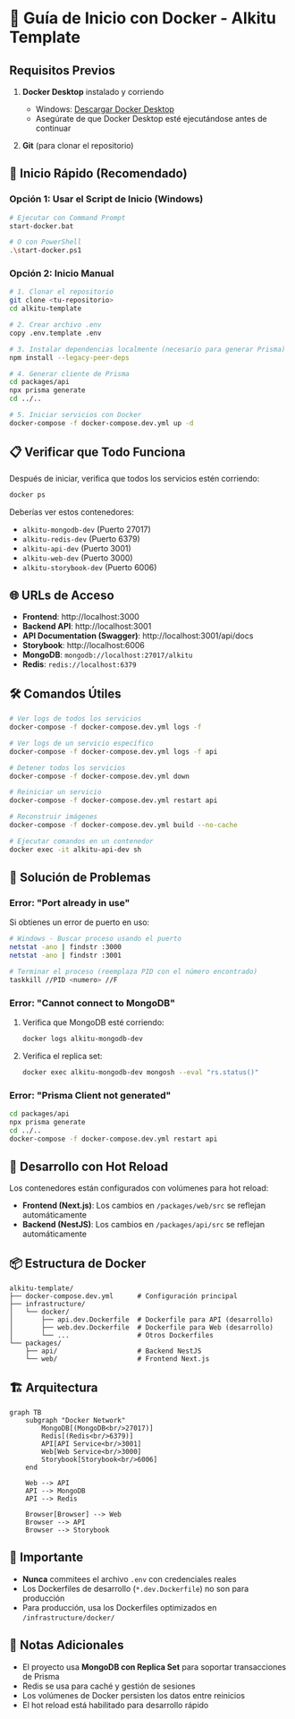 # 🐳 Guía de Inicio con Docker - Alkitu Template

## Requisitos Previos

1. **Docker Desktop** instalado y corriendo
   - Windows: [Descargar Docker Desktop](https://www.docker.com/products/docker-desktop/)
   - Asegúrate de que Docker Desktop esté ejecutándose antes de continuar

2. **Git** (para clonar el repositorio)

## 🚀 Inicio Rápido (Recomendado)

### Opción 1: Usar el Script de Inicio (Windows)

```bash
# Ejecutar con Command Prompt
start-docker.bat

# O con PowerShell
.\start-docker.ps1
```

### Opción 2: Inicio Manual

```bash
# 1. Clonar el repositorio
git clone <tu-repositorio>
cd alkitu-template

# 2. Crear archivo .env
copy .env.template .env

# 3. Instalar dependencias localmente (necesario para generar Prisma)
npm install --legacy-peer-deps

# 4. Generar cliente de Prisma
cd packages/api
npx prisma generate
cd ../..

# 5. Iniciar servicios con Docker
docker-compose -f docker-compose.dev.yml up -d
```

## 📋 Verificar que Todo Funciona

Después de iniciar, verifica que todos los servicios estén corriendo:

```bash
docker ps
```

Deberías ver estos contenedores:
- `alkitu-mongodb-dev` (Puerto 27017)
- `alkitu-redis-dev` (Puerto 6379)
- `alkitu-api-dev` (Puerto 3001)
- `alkitu-web-dev` (Puerto 3000)
- `alkitu-storybook-dev` (Puerto 6006)

## 🌐 URLs de Acceso

- **Frontend**: http://localhost:3000
- **Backend API**: http://localhost:3001
- **API Documentation (Swagger)**: http://localhost:3001/api/docs
- **Storybook**: http://localhost:6006
- **MongoDB**: `mongodb://localhost:27017/alkitu`
- **Redis**: `redis://localhost:6379`

## 🛠️ Comandos Útiles

```bash
# Ver logs de todos los servicios
docker-compose -f docker-compose.dev.yml logs -f

# Ver logs de un servicio específico
docker-compose -f docker-compose.dev.yml logs -f api

# Detener todos los servicios
docker-compose -f docker-compose.dev.yml down

# Reiniciar un servicio
docker-compose -f docker-compose.dev.yml restart api

# Reconstruir imágenes
docker-compose -f docker-compose.dev.yml build --no-cache

# Ejecutar comandos en un contenedor
docker exec -it alkitu-api-dev sh
```

## 🔧 Solución de Problemas

### Error: "Port already in use"

Si obtienes un error de puerto en uso:

```bash
# Windows - Buscar proceso usando el puerto
netstat -ano | findstr :3000
netstat -ano | findstr :3001

# Terminar el proceso (reemplaza PID con el número encontrado)
taskkill //PID <numero> //F
```

### Error: "Cannot connect to MongoDB"

1. Verifica que MongoDB esté corriendo:
   ```bash
   docker logs alkitu-mongodb-dev
   ```

2. Verifica el replica set:
   ```bash
   docker exec alkitu-mongodb-dev mongosh --eval "rs.status()"
   ```

### Error: "Prisma Client not generated"

```bash
cd packages/api
npx prisma generate
cd ../..
docker-compose -f docker-compose.dev.yml restart api
```

## 🔄 Desarrollo con Hot Reload

Los contenedores están configurados con volúmenes para hot reload:

- **Frontend (Next.js)**: Los cambios en `/packages/web/src` se reflejan automáticamente
- **Backend (NestJS)**: Los cambios en `/packages/api/src` se reflejan automáticamente

## 📦 Estructura de Docker

```
alkitu-template/
├── docker-compose.dev.yml      # Configuración principal
├── infrastructure/
│   └── docker/
│       ├── api.dev.Dockerfile  # Dockerfile para API (desarrollo)
│       ├── web.dev.Dockerfile  # Dockerfile para Web (desarrollo)
│       └── ...                 # Otros Dockerfiles
└── packages/
    ├── api/                    # Backend NestJS
    └── web/                    # Frontend Next.js
```

## 🏗️ Arquitectura

```mermaid
graph TB
    subgraph "Docker Network"
        MongoDB[(MongoDB<br/>27017)]
        Redis[(Redis<br/>6379)]
        API[API Service<br/>3001]
        Web[Web Service<br/>3000]
        Storybook[Storybook<br/>6006]
    end
    
    Web --> API
    API --> MongoDB
    API --> Redis
    
    Browser[Browser] --> Web
    Browser --> API
    Browser --> Storybook
```

## 🚨 Importante

- **Nunca** commitees el archivo `.env` con credenciales reales
- Los Dockerfiles de desarrollo (`*.dev.Dockerfile`) no son para producción
- Para producción, usa los Dockerfiles optimizados en `/infrastructure/docker/`

## 📝 Notas Adicionales

- El proyecto usa **MongoDB con Replica Set** para soportar transacciones de Prisma
- Redis se usa para caché y gestión de sesiones
- Los volúmenes de Docker persisten los datos entre reinicios
- El hot reload está habilitado para desarrollo rápido